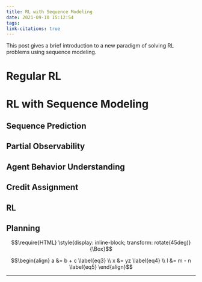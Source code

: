 ```yaml
---
title: RL with Sequence Modeling
date: 2021-09-10 15:12:54
tags:
link-citations: true
---
```


This post gives a brief introduction to a new paradigm of solving RL problems using sequence modeling.

# Regular RL

# RL with Sequence Modeling 

## Sequence Prediction

## 

## Partial Observability

## Agent Behavior Understanding

## Credit Assignment

## RL 

## Planning

$$\require{HTML} \style{display: inline-block; transform: rotate(45deg)}{\Box}$$

$$\begin{align}
a &= b + c \label{eq3} \\
x &= yz \label{eq4} \\
l &= m - n \label{eq5}
\end{align}$$


---
[^3]: a footnote
[^4]: [@chen_DecisionTransformerReinforcement_2021]